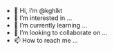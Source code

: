- 👋 Hi, I’m @kghlkt
- 👀 I’m interested in ...
- 🌱 I’m currently learning ...
- 💞️ I’m looking to collaborate on ...
- 📫 How to reach me ...

<!---
kghlkt/kghlkt is a ✨ special ✨ repository because its `README.md` (this file) appears on your GitHub profile.
You can click the Preview link to take a look at your changes.
--->
